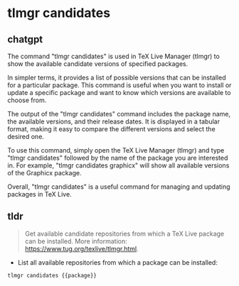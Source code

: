 # tlmgr candidates 
## chatgpt 
The command "tlmgr candidates" is used in TeX Live Manager (tlmgr) to show the available candidate versions of specified packages. 

In simpler terms, it provides a list of possible versions that can be installed for a particular package. This command is useful when you want to install or update a specific package and want to know which versions are available to choose from. 

The output of the "tlmgr candidates" command includes the package name, the available versions, and their release dates. It is displayed in a tabular format, making it easy to compare the different versions and select the desired one. 

To use this command, simply open the TeX Live Manager (tlmgr) and type "tlmgr candidates" followed by the name of the package you are interested in. For example, "tlmgr candidates graphicx" will show all available versions of the Graphicx package. 

Overall, "tlmgr candidates" is a useful command for managing and updating packages in TeX Live. 

## tldr 
 
> Get available candidate repositories from which a TeX Live package can be installed.
> More information: <https://www.tug.org/texlive/tlmgr.html>.

- List all available repositories from which a package can be installed:

`tlmgr candidates {{package}}`
